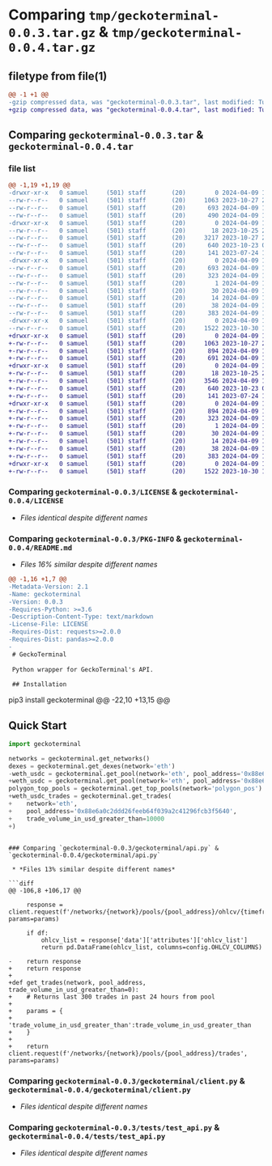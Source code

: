 # Comparing `tmp/geckoterminal-0.0.3.tar.gz` & `tmp/geckoterminal-0.0.4.tar.gz`

## filetype from file(1)

```diff
@@ -1 +1 @@
-gzip compressed data, was "geckoterminal-0.0.3.tar", last modified: Tue Apr  9 18:51:51 2024, max compression
+gzip compressed data, was "geckoterminal-0.0.4.tar", last modified: Tue Apr  9 19:24:05 2024, max compression
```

## Comparing `geckoterminal-0.0.3.tar` & `geckoterminal-0.0.4.tar`

### file list

```diff
@@ -1,19 +1,19 @@
-drwxr-xr-x   0 samuel     (501) staff       (20)        0 2024-04-09 18:51:51.986448 geckoterminal-0.0.3/
--rw-r--r--   0 samuel     (501) staff       (20)     1063 2023-10-27 20:26:39.000000 geckoterminal-0.0.3/LICENSE
--rw-r--r--   0 samuel     (501) staff       (20)      693 2024-04-09 18:51:51.986171 geckoterminal-0.0.3/PKG-INFO
--rw-r--r--   0 samuel     (501) staff       (20)      490 2024-04-09 18:47:29.000000 geckoterminal-0.0.3/README.md
-drwxr-xr-x   0 samuel     (501) staff       (20)        0 2024-04-09 18:51:51.982237 geckoterminal-0.0.3/geckoterminal/
--rw-r--r--   0 samuel     (501) staff       (20)       18 2023-10-25 20:20:39.000000 geckoterminal-0.0.3/geckoterminal/__init__.py
--rw-r--r--   0 samuel     (501) staff       (20)     3217 2023-10-27 20:15:02.000000 geckoterminal-0.0.3/geckoterminal/api.py
--rw-r--r--   0 samuel     (501) staff       (20)      640 2023-10-23 03:46:08.000000 geckoterminal-0.0.3/geckoterminal/client.py
--rw-r--r--   0 samuel     (501) staff       (20)      141 2023-07-24 16:10:03.000000 geckoterminal-0.0.3/geckoterminal/config.py
-drwxr-xr-x   0 samuel     (501) staff       (20)        0 2024-04-09 18:51:51.984969 geckoterminal-0.0.3/geckoterminal.egg-info/
--rw-r--r--   0 samuel     (501) staff       (20)      693 2024-04-09 18:51:51.000000 geckoterminal-0.0.3/geckoterminal.egg-info/PKG-INFO
--rw-r--r--   0 samuel     (501) staff       (20)      323 2024-04-09 18:51:51.000000 geckoterminal-0.0.3/geckoterminal.egg-info/SOURCES.txt
--rw-r--r--   0 samuel     (501) staff       (20)        1 2024-04-09 18:51:51.000000 geckoterminal-0.0.3/geckoterminal.egg-info/dependency_links.txt
--rw-r--r--   0 samuel     (501) staff       (20)       30 2024-04-09 18:51:51.000000 geckoterminal-0.0.3/geckoterminal.egg-info/requires.txt
--rw-r--r--   0 samuel     (501) staff       (20)       14 2024-04-09 18:51:51.000000 geckoterminal-0.0.3/geckoterminal.egg-info/top_level.txt
--rw-r--r--   0 samuel     (501) staff       (20)       38 2024-04-09 18:51:51.986510 geckoterminal-0.0.3/setup.cfg
--rw-r--r--   0 samuel     (501) staff       (20)      383 2024-04-09 18:51:29.000000 geckoterminal-0.0.3/setup.py
-drwxr-xr-x   0 samuel     (501) staff       (20)        0 2024-04-09 18:51:51.985623 geckoterminal-0.0.3/tests/
--rw-r--r--   0 samuel     (501) staff       (20)     1522 2023-10-30 17:15:15.000000 geckoterminal-0.0.3/tests/test_api.py
+drwxr-xr-x   0 samuel     (501) staff       (20)        0 2024-04-09 19:24:05.117874 geckoterminal-0.0.4/
+-rw-r--r--   0 samuel     (501) staff       (20)     1063 2023-10-27 20:26:39.000000 geckoterminal-0.0.4/LICENSE
+-rw-r--r--   0 samuel     (501) staff       (20)      894 2024-04-09 19:24:05.117616 geckoterminal-0.0.4/PKG-INFO
+-rw-r--r--   0 samuel     (501) staff       (20)      691 2024-04-09 19:18:58.000000 geckoterminal-0.0.4/README.md
+drwxr-xr-x   0 samuel     (501) staff       (20)        0 2024-04-09 19:24:05.113311 geckoterminal-0.0.4/geckoterminal/
+-rw-r--r--   0 samuel     (501) staff       (20)       18 2023-10-25 20:20:39.000000 geckoterminal-0.0.4/geckoterminal/__init__.py
+-rw-r--r--   0 samuel     (501) staff       (20)     3546 2024-04-09 19:14:39.000000 geckoterminal-0.0.4/geckoterminal/api.py
+-rw-r--r--   0 samuel     (501) staff       (20)      640 2023-10-23 03:46:08.000000 geckoterminal-0.0.4/geckoterminal/client.py
+-rw-r--r--   0 samuel     (501) staff       (20)      141 2023-07-24 16:10:03.000000 geckoterminal-0.0.4/geckoterminal/config.py
+drwxr-xr-x   0 samuel     (501) staff       (20)        0 2024-04-09 19:24:05.116304 geckoterminal-0.0.4/geckoterminal.egg-info/
+-rw-r--r--   0 samuel     (501) staff       (20)      894 2024-04-09 19:24:05.000000 geckoterminal-0.0.4/geckoterminal.egg-info/PKG-INFO
+-rw-r--r--   0 samuel     (501) staff       (20)      323 2024-04-09 19:24:05.000000 geckoterminal-0.0.4/geckoterminal.egg-info/SOURCES.txt
+-rw-r--r--   0 samuel     (501) staff       (20)        1 2024-04-09 19:24:05.000000 geckoterminal-0.0.4/geckoterminal.egg-info/dependency_links.txt
+-rw-r--r--   0 samuel     (501) staff       (20)       30 2024-04-09 19:24:05.000000 geckoterminal-0.0.4/geckoterminal.egg-info/requires.txt
+-rw-r--r--   0 samuel     (501) staff       (20)       14 2024-04-09 19:24:05.000000 geckoterminal-0.0.4/geckoterminal.egg-info/top_level.txt
+-rw-r--r--   0 samuel     (501) staff       (20)       38 2024-04-09 19:24:05.117927 geckoterminal-0.0.4/setup.cfg
+-rw-r--r--   0 samuel     (501) staff       (20)      383 2024-04-09 19:14:52.000000 geckoterminal-0.0.4/setup.py
+drwxr-xr-x   0 samuel     (501) staff       (20)        0 2024-04-09 19:24:05.116826 geckoterminal-0.0.4/tests/
+-rw-r--r--   0 samuel     (501) staff       (20)     1522 2023-10-30 17:15:15.000000 geckoterminal-0.0.4/tests/test_api.py
```

### Comparing `geckoterminal-0.0.3/LICENSE` & `geckoterminal-0.0.4/LICENSE`

 * *Files identical despite different names*

### Comparing `geckoterminal-0.0.3/PKG-INFO` & `geckoterminal-0.0.4/README.md`

 * *Files 16% similar despite different names*

```diff
@@ -1,16 +1,7 @@
-Metadata-Version: 2.1
-Name: geckoterminal
-Version: 0.0.3
-Requires-Python: >=3.6
-Description-Content-Type: text/markdown
-License-File: LICENSE
-Requires-Dist: requests>=2.0.0
-Requires-Dist: pandas>=2.0.0
-
 # GeckoTerminal
 
 Python wrapper for GeckoTerminal's API.
 
 ## Installation
 ```
 pip3 install geckoterminal
@@ -22,10 +13,15 @@
 
 ## Quick Start
 ```python
 import geckoterminal
 
 networks = geckoterminal.get_networks()
 dexes = geckoterminal.get_dexes(network='eth')
-weth_usdc = geckoterminal.get_pool(network='eth', pool_address='0x88e6a0c2ddd26feeb64f039a2c41296fcb3f5640')
+weth_usdc = geckoterminal.get_pool(network='eth', pool_address='0x88e6a0c2ddd26feeb64f039a2c41296fcb3f5640') # WETH/USDC Uniswap v3 0.05%
 polygon_top_pools = geckoterminal.get_top_pools(network='polygon_pos')
+weth_usdc_trades = geckoterminal.get_trades(
+    network='eth',
+    pool_address='0x88e6a0c2ddd26feeb64f039a2c41296fcb3f5640',
+    trade_volume_in_usd_greater_than=10000
+)
 ```
```

### Comparing `geckoterminal-0.0.3/geckoterminal/api.py` & `geckoterminal-0.0.4/geckoterminal/api.py`

 * *Files 13% similar despite different names*

```diff
@@ -106,8 +106,17 @@
 
     response = client.request(f'/networks/{network}/pools/{pool_address}/ohlcv/{timeframe}', params=params)
 
     if df:
         ohlcv_list = response['data']['attributes']['ohlcv_list']
         return pd.DataFrame(ohlcv_list, columns=config.OHLCV_COLUMNS)
 
-    return response
+    return response
+
+def get_trades(network, pool_address, trade_volume_in_usd_greater_than=0):
+    # Returns last 300 trades in past 24 hours from pool
+    
+    params = {
+        'trade_volume_in_usd_greater_than':trade_volume_in_usd_greater_than
+    }
+
+    return client.request(f'/networks/{network}/pools/{pool_address}/trades', params=params)
```

### Comparing `geckoterminal-0.0.3/geckoterminal/client.py` & `geckoterminal-0.0.4/geckoterminal/client.py`

 * *Files identical despite different names*

### Comparing `geckoterminal-0.0.3/tests/test_api.py` & `geckoterminal-0.0.4/tests/test_api.py`

 * *Files identical despite different names*

